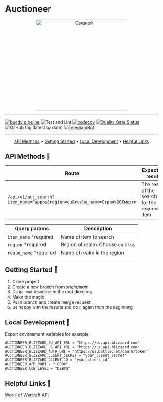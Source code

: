# Auctioneer

<div align="center">
  <img width="300" src="https://assets.worldofwarcraft.com/static/components/Logo/Logo-wow-sitenav.596840db77b4d485a44d65e897e3de57.png" alt="Связной">
</div>

---

[![buddy pipeline](https://app.buddy.works/dog-sky/auctioneer/pipelines/pipeline/299664/badge.svg?token=84ccc34b677f07df458235c07be06800aea9d16ed9df2d1b390863e7e1e97c3d "buddy pipeline")](https://app.buddy.works/dog-sky/auctioneer/pipelines/pipeline/299664)
![Test and Lint](https://github.com/dog-sky/auctioneer/workflows/Go/badge.svg?branch=main)
[![codecov](https://codecov.io/gh/dog-sky/auctioneer/branch/main/graph/badge.svg?token=SADKGY8ORK)](https://codecov.io/gh/dog-sky/auctioneer)
[![Quality Gate Status](https://sonarcloud.io/api/project_badges/measure?project=dog-sky_auctioneer&metric=alert_status)](https://sonarcloud.io/dashboard?id=dog-sky_auctioneer)
![GitHub tag (latest by date)](https://img.shields.io/github/v/tag/dog-sky/auctioneer)
[![TelegramBot](https://img.shields.io/badge/t.me-TelegramBot-blue)](https://t.me/AuctionHouseWoWBot)

---

<div align="center">
  <a href="#api-methods-">API Methods</a> •
  <a href="#getting-started-">Getting Started</a> •
  <a href="#local-development-">Local Development</a> •
  <a href="#helpful-links-">Helpful Links</a>
</div>

## API Methods 🚀

Route | Expected result
------------ | -------------
`/api/v1/auc_search?item_name=Гаррош&region=eu&realm_name=Страж%20Смерти` | The result of the search for the requested item


Query params | Description
------------ | -------------
`item_name` *required | Name of item to search
`region` *required | Region of realm. Choose `eu` or `us`
`realm_name` *required | Name of realm in the region


## Getting Started 👲

1. Clone project
2. Create a new branch from _origin/main_
3. Do `go mod download` in the root directory
4. Make the magic
5. Push branch and create merge request
6. Be happy with the results and do it again from the beginning

## Local Development 🚧
Export environment variables for example:
  ```
AUCTIONEER_BLIZZARD_EU_API_URL = "https://eu.api.blizzard.com"
AUCTIONEER_BLIZZARD_US_API_URL = "https://us.api.blizzard.com"
AUCTIONEER_BLIZZARD_AUTH_URL = "https://us.battle.net/oauth/token"
AUCTIONEER_BLIZZARD_CLIENT_SECRET = "your_client_secret"
AUCTIONEER_BLIZZARD_CLIENT_ID = "your_client_id"
AUCTIONEER_APP_PORT = ":8000"
AUCTIONEER_LOG_LEVEL = "DEBUG"
  ```

## Helpful Links 🤔

[World of Warcraft API](https://develop.battle.net/documentation/world-of-warcraft)
